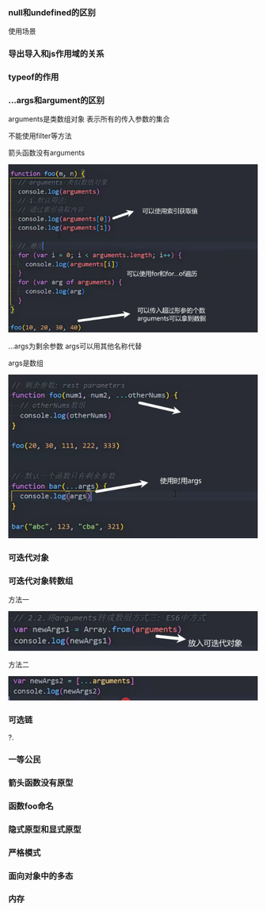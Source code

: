 ### null和undefined的区别

使用场景

### 导出导入和js作用域的关系



### typeof的作用



### ...args和argument的区别

arguments是类数组对象 表示所有的传入参数的集合

不能使用filter等方法

箭头函数没有arguments

![image-20240307215832855](img/image-20240307215832855.png)

...args为剩余参数 args可以用其他名称代替

args是数组

![image-20240307221653861](img/image-20240307221653861.png)

### 可迭代对象



### 可迭代对象转数组

方法一

![image-20240307220227290](img/image-20240307220227290.png)

方法二

![image-20240307220344359](img/image-20240307220344359.png)

### 可选链

?.

### 一等公民



### 箭头函数没有原型



###  函数foo命名



### 隐式原型和显式原型



### 严格模式



###  面向对象中的多态



### 内存
